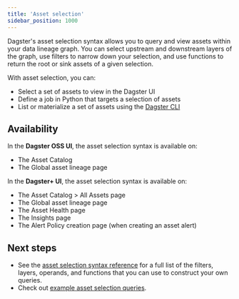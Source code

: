 ```yaml
---
title: 'Asset selection'
sidebar_position: 1000
---
```


Dagster's asset selection syntax allows you to query and view assets within your data lineage graph. You can select upstream and downstream layers of the graph, use filters to narrow down your selection, and use functions to return the root or sink assets of a given selection.

With asset selection, you can:

- Select a set of assets to view in the Dagster UI
- Define a job in Python that targets a selection of assets
- List or materialize a set of assets using the [Dagster CLI](/api/python-api/cli#dagster-asset)

## Availability

In the **Dagster OSS UI**, the asset selection syntax is available on:

- The Asset Catalog
- The Global asset lineage page

In the **Dagster+ UI**, the asset selection syntax is available on:

- The Asset Catalog > All Assets page
- The Global asset lineage page
- The Asset Health page
- The Insights page
- The Alert Policy creation page (when creating an asset alert)

## Next steps

- See the [asset selection syntax reference](/guides/build/assets/asset-selection-syntax/reference) for a full list of the filters, layers, operands, and functions that you can use to construct your own queries.
- Check out [example asset selection queries](/guides/build/assets/asset-selection-syntax/examples).

